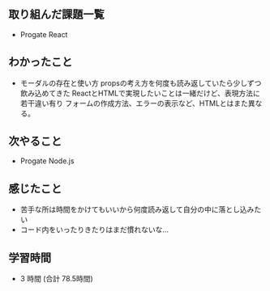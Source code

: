 ## 取り組んだ課題一覧
- Progate React
## わかったこと
- モーダルの存在と使い方
  propsの考え方を何度も読み返していたら少しずつ飲み込めてきた
  ReactとHTMLで実現したいことは一緒だけど、表現方法に若干違い有り
  フォームの作成方法、エラーの表示など、HTMLとはまた異なる。
## 次やること
- Progate Node.js
## 感じたこと
- 苦手な所は時間をかけてもいいから何度読み返して自分の中に落とし込みたい
- コード内をいったりきたりはまだ慣れないな...
## 学習時間
- 3 時間 (合計 78.5時間)
